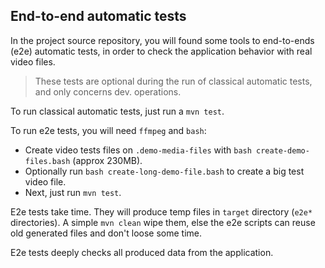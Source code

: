 ## End-to-end automatic tests

In the project source repository, you will found some tools to end-to-ends (e2e) automatic tests, in order to check the application behavior with real video files.

> These tests are optional during the run of classical automatic tests, and only concerns dev. operations.

To run classical automatic tests, just run a `mvn test`.

To run e2e tests, you will need `ffmpeg` and `bash`:

 - Create video tests files on `.demo-media-files` with `bash create-demo-files.bash` (approx 230MB).
 - Optionally run `bash create-long-demo-file.bash` to create a big test video file.
 - Next, just run `mvn test`.

E2e tests take time. They will produce temp files in `target` directory (`e2e*` directories). A simple `mvn clean` wipe them, else the e2e scripts can reuse old generated files and don't loose some time.

E2e tests deeply checks all produced data from the application.
